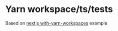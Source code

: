 # Yarn workspace/ts/tests

Based on [nextjs with-yarn-workspaces](https://github.com/vercel/next.js/tree/canary/examples/with-yarn-workspaces) example




